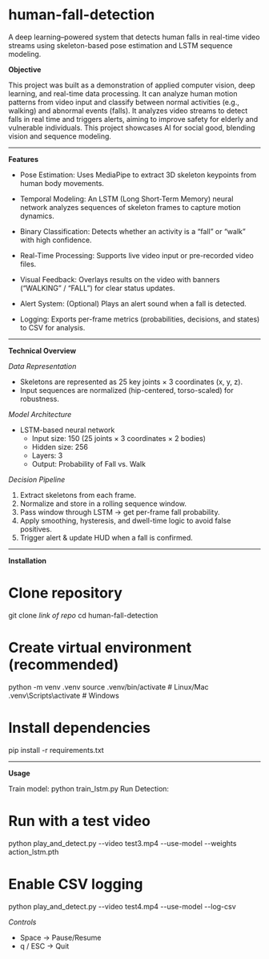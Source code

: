 # human-fall-detection
A deep learning–powered system that detects human falls in real-time video streams using skeleton-based pose estimation and LSTM sequence modeling.

**Objective**

This project was built as a demonstration of applied computer vision, deep learning, and real-time data processing. It can analyze human motion patterns from video input and classify between normal activities (e.g., walking) and abnormal events (falls). It analyzes video streams to detect falls in real time and triggers alerts, aiming to improve safety for elderly and vulnerable individuals. This project showcases AI for social good, blending vision and sequence modeling.

---

**Features**

- Pose Estimation: Uses MediaPipe to extract 3D skeleton keypoints from human body movements.

- Temporal Modeling: An LSTM (Long Short-Term Memory) neural network analyzes sequences of skeleton frames to capture motion dynamics.

- Binary Classification: Detects whether an activity is a “fall” or “walk” with high confidence.

- Real-Time Processing: Supports live video input or pre-recorded video files.

- Visual Feedback: Overlays results on the video with banners (“WALKING” / “FALL”) for clear status updates.

- Alert System: (Optional) Plays an alert sound when a fall is detected.

- Logging: Exports per-frame metrics (probabilities, decisions, and states) to CSV for analysis.

---

**Technical Overview**

*Data Representation*

- Skeletons are represented as 25 key joints × 3 coordinates (x, y, z).
- Input sequences are normalized (hip-centered, torso-scaled) for robustness.

*Model Architecture*

- LSTM-based neural network
  - Input size: 150 (25 joints × 3 coordinates × 2 bodies)
  - Hidden size: 256
  - Layers: 3
  - Output: Probability of Fall vs. Walk

*Decision Pipeline*

1. Extract skeletons from each frame.
2. Normalize and store in a rolling sequence window.
3. Pass window through LSTM → get per-frame fall probability.
4. Apply smoothing, hysteresis, and dwell-time logic to avoid false positives.
5. Trigger alert & update HUD when a fall is confirmed.

---

**Installation**

# Clone repository
git clone *link of repo*
cd human-fall-detection

# Create virtual environment (recommended)
python -m venv .venv
source .venv/bin/activate   # Linux/Mac
.venv\Scripts\activate      # Windows

# Install dependencies
pip install -r requirements.txt

---

**Usage**

Train model: python train_lstm.py
Run Detection: 
# Run with a test video
python play_and_detect.py --video test3.mp4 --use-model --weights action_lstm.pth

# Enable CSV logging
python play_and_detect.py --video test4.mp4 --use-model --log-csv

*Controls*

- Space → Pause/Resume
- q / ESC → Quit



